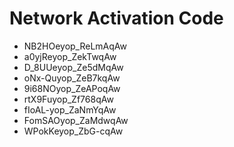 # Network Activation Code
* NB2HOeyop_ReLmAqAw
* a0yjReyop_ZekTwqAw
* D_8UUeyop_Ze5dMqAw
* oNx-Quyop_ZeB7kqAw
* 9i68NOyop_ZeAPoqAw
* rtX9Fuyop_Zf768qAw
* fIoAL-yop_ZaNmYqAw
* FomSAOyop_ZaMdwqAw
* WPokKeyop_ZbG-cqAw